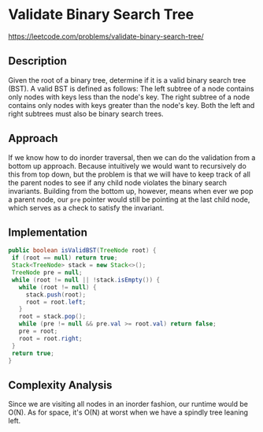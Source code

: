 # Validate Binary Search Tree

https://leetcode.com/problems/validate-binary-search-tree/

## Description
Given the root of a binary tree, determine if it is a valid binary search tree (BST).
A valid BST is defined as follows:
The left subtree of a node contains only nodes with keys less than the node's key.
The right subtree of a node contains only nodes with keys greater than the node's key.
Both the left and right subtrees must also be binary search trees.
 
 ## Approach
 If we know how to do inorder traversal, then we can do the validation from a bottom up approach. Because intuitively we would want to recursively do this from top down, but the problem is that we will have to keep track of all the parent nodes to see if any child node violates the binary search invariants. Building from the bottom up, however, means when ever we pop a parent node, our `pre` pointer would still be pointing at the last child node, which serves as a check to satisfy the invariant.
 
 ## Implementation
 ```java
public boolean isValidBST(TreeNode root) {
  if (root == null) return true;
  Stack<TreeNode> stack = new Stack<>();
  TreeNode pre = null;
  while (root != null || !stack.isEmpty()) {
    while (root != null) {
      stack.push(root);
      root = root.left;
    }
    root = stack.pop();
    while (pre != null && pre.val >= root.val) return false;
    pre = root;
    root = root.right;
  }
  return true;
}
 ```
 
 ## Complexity Analysis
 Since we are visiting all nodes in an inorder fashion, our runtime would be O(N). As for space, it's O(N) at worst when we have a spindly tree leaning left.
